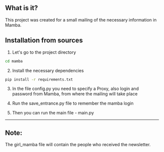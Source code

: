 ## What is it?

This project was created for a small mailing of the necessary information in Mamba.

## Installation from sources

1) Let's go to the project directory

```sh
cd mamba
```

2) Install the necessary dependencies

```sh
pip install -r requirements.txt
```

3) In the file config.py you need to specify a Proxy, also login and password from Mamba, from where the mailing will take
   place

4) Run the save_entrance.py file to remember the mamba login

5) Then you can run the main file - main.py

---
## Note:
The girl_mamba file will contain the people who received the newsletter.
